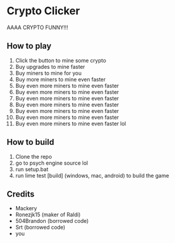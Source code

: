 # Crypto Clicker
AAAA CRYPTO FUNNY!!!

## How to play
1. Click the button to mine some crypto
2. Buy upgrades to mine faster
3. Buy miners to mine for you
4. Buy more miners to mine even faster
5. Buy even more miners to mine even faster
6. Buy even more miners to mine even faster
7. Buy even more miners to mine even faster
8. Buy even more miners to mine even faster
9. Buy even more miners to mine even faster
10. Buy even more miners to mine even faster
11. Buy even more miners to mine even faster
lol

## How to build
1. Clone the repo
2. go to psych engine source lol
3. run setup.bat
4. run lime test [build] (windows, mac, android) to build the game

## Credits
- Mackery
- Ronezjk15 (maker of Raldi)
- 504Brandon (borrowed code)
- Srt (borrowed code)
- you
